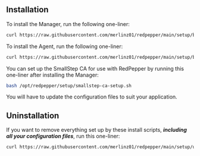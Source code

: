 ## Installation

To install the Manager, run the following one-liner:

```bash
curl https://raw.githubusercontent.com/merlinz01/redpepper/main/setup/bootstrap-manager.sh |  bash -
```

To install the Agent, run the following one-liner:

```bash
curl https://raw.githubusercontent.com/merlinz01/redpepper/main/setup/bootstrap-agent.sh | bash -
```

You can set up the SmallStep CA for use with RedPepper by running this one-liner after installing the Manager:

```bash
bash /opt/redpepper/setup/smallstep-ca-setup.sh
```

You will have to update the configuration files to suit your application.

## Uninstallation

If you want to remove everything set up by these install scripts, **_including all your configuration files_**, run this one-liner:

```bash
curl https://raw.githubusercontent.com/merlinz01/redpepper/main/setup/uninstall-everything.sh | sudo bash -
```
